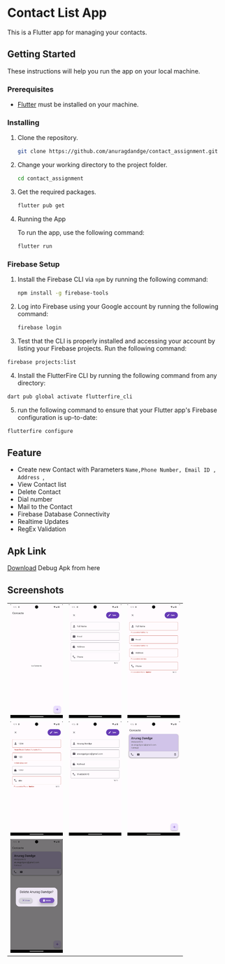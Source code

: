 
# Contact List App

This is a Flutter app for managing your contacts.

## Getting Started

These instructions will help you run the app on your local machine.

### Prerequisites

- [Flutter](https://flutter.dev/docs/get-started/install) must be installed on your machine.

  

### Installing

1. Clone the repository.

   ```bash
   git clone https://github.com/anuragdandge/contact_assignment.git
   ```

2. Change your working directory to the project folder.

   ```bash
   cd contact_assignment
   ```

3. Get the required packages.

   ```bash
   flutter pub get
   ```

4. Running the App

   To run the app, use the following command:

   ```bash
   flutter run
   ```


### Firebase Setup 

1. Install the Firebase CLI via ```npm``` by running the following command:

   ```bash
   npm install -g firebase-tools 
   ```

2. Log into Firebase using your Google account by running the following command:

   ```bash
   firebase login
   ```

 3. Test that the CLI is properly installed and accessing your account by listing your Firebase projects. Run the following command:
   
   ```bash
   firebase projects:list  
   ```

 4. Install the FlutterFire CLI by running the following command from any directory:
   
   ```bash
   dart pub global activate flutterfire_cli
   ```
 5. run the following command to ensure that your Flutter app's Firebase configuration is up-to-date:
   ```bash
   flutterfire configure
   ```


## Feature

- Create new Contact with Parameters `Name,Phone Number, Email ID , Address `,
- View Contact list
- Delete Contact
- Dial number
- Mail to the Contact
- Firebase Database Connectivity
- Realtime Updates 
- RegEx Validation

## Apk Link 
  [Download](https://drive.google.com/file/d/1WBe7NJ38N6cUxy5Z1Ky--tF9j8jc5aHM/view?usp=sharing) Debug Apk from here 
  
## Screenshots 
|                                                         |                                                          |                                                          | 
|---------------------------------------------------------|----------------------------------------------------------|----------------------------------------------------------|
|<img src="/screenshots/ss1.png" width="120" heigh="250"> | <img src="/screenshots/ss2.png" width="120" heigh="250"> | <img src="/screenshots/ss3.png" width="120" heigh="250"> |
|<img src="/screenshots/ss4.png" width="120" heigh="250"> | <img src="/screenshots/ss5.png" width="120" heigh="250"> | <img src="/screenshots/ss6.png" width="120" heigh="250"> |
|<img src="/screenshots/ss7.png" width="120" heigh="250"> |
